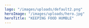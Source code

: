 ```yaml
---
logo: "/images/uploads/default2.png"
heroImage: "/images/uploads/hero.jpg"
heroTitle: "KEEPING FOOD HUMBLE"
---
```

